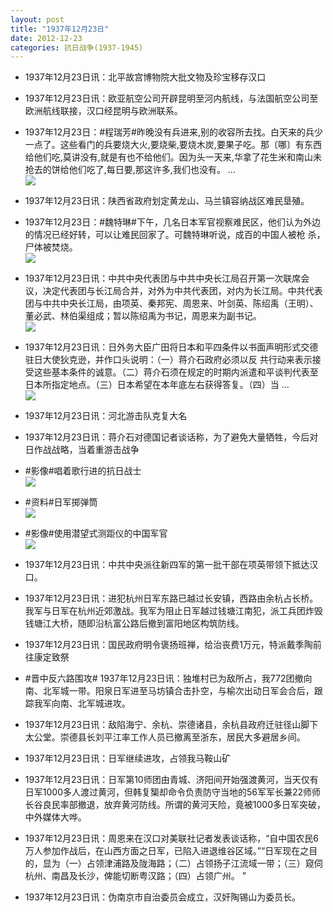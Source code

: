 ```yaml
---
layout: post
title: "1937年12月23日"
date: 2012-12-23
categories: 抗日战争(1937-1945)
---
```


<meta name="referrer" content="no-referrer" />

- 1937年12月23日讯：北平故宫博物院大批文物及珍宝移存汉口 

- 1937年12月23日讯：欧亚航空公司开辟昆明至河内航线，与法国航空公司至欧洲航线联接，汉口经昆明与欧洲联系。 

- 1937年12月23日：#程瑞芳#昨晚没有兵进来,别的收容所去找。白天来的兵少一点了。这些看门的兵要烧大火,要烧柴,要烧木炭,要果子吃。那〔哪〕有东西给他们吃,莫讲没有,就是有也不给他们。因为头一天来,华拿了花生米和南山未抢去的饼给他们吃了,每日要,那这许多,我们也没有。 ...  <br/><img src="https://ww3.sinaimg.cn/large/aca367d8jw1e03zf0x4v2j.jpg" />

- 1937年12月23日讯：陕西省政府划定黄龙山、马兰镇容纳战区难民垦殖。 

- 1937年12月23日：#魏特琳#下午，几名日本军官视察难民区，他们认为外边的情况已经好转，可以让难民回家了。可魏特琳听说，成百的中国人被枪 杀，尸体被焚烧。 <br/><img src="https://ww1.sinaimg.cn/large/aca367d8jw1e03xo20b3hj.jpg" />

- 1937年12月23日讯：中共中央代表团与中共中央长江局召开第一次联席会议，决定代表团与长江局合并，对外为中共代表团，对内为长江局。中共代表团与中共中央长江局，由项英、秦邦宪、周恩来、叶剑英、陈绍禹（王明）、董必武、林伯渠组成；暂以陈绍禹为书记，周恩来为副书记。 <br/><img src="https://ww4.sinaimg.cn/large/aca367d8jw1e03wsybq9jj.jpg" />

- 1937年12月23日讯：日外务大臣广田将日本和平四条件以书面声明形式交德驻日大使狄克逊，并作口头说明：（一）蒋介石政府必须以反 共行动来表示接受这些基本条件的诚意。（二）蒋介石须在规定的时期内派遣和平谈判代表至日本所指定地点。（三）日本希望在本年底左右获得答复。（四）当 ...  <br/><img src="https://ww1.sinaimg.cn/large/aca367d8jw1e03v2xy6hkj.jpg" />

- 1937年12月23日讯：河北游击队克复大名 

- 1937年12月23日讯：蒋介石对德国记者谈话称，为了避免大量牺牲，今后对日作战战略，当着重游击战争 

- #影像#唱着歌行进的抗日战士 <br/><img src="https://ww3.sinaimg.cn/large/aca367d8jw1e03pv8xh4aj.jpg" />

- #资料#日军掷弹筒 <br/><img src="https://ww3.sinaimg.cn/large/aca367d8jw1e03psa99rmj.jpg" />

- #影像#使用潜望式测距仪的中国军官 <br/><img src="https://ww2.sinaimg.cn/large/aca367d8jw1e03o4ojsa5j.jpg" />

- 1937年12月23日讯：中共中央派往新四军的第一批干部在项英带领下抵达汉口。 

- 1937年12月23日讯：进犯杭州日军东路已越过长安镇，西路由余杭占长桥。我军与日军在杭州近郊激战。我军为阻止日军越过钱塘江南犯，派工兵团炸毁钱塘江大桥，随即沿杭富公路后撤到富阳地区构筑防线。 

- 1937年12月23日讯：国民政府明令褒扬班禅，给治丧费1万元，特派戴季陶前往康定致祭 

- #晋中反六路围攻# 1937年12月23日讯：独堆村已为敌所占，我772团撤向南、北军城一带。阳泉日军进至马坊镇合击扑空，与榆次出动日军会合后，跟踪我军向南、北军城进攻。 

- 1937年12月23日讯：敌陷海宁、余杭、崇德诸县，余杭县政府迁驻径山脚下太公堂。崇德县长刘平江率工作人员已撤离至浙东，居民大多避居乡间。 

- 1937年12月23日讯：日军继续进攻，占领我马鞍山矿 

- 1937年12月23日讯：日军第10师团由青城、济阳间开始强渡黄河，当天仅有日军1000多人渡过黄河，但韩复榘却命令负责防守当地的56军军长兼22师师长谷良民率部撤退，放弃黄河防线。所谓的黄河天险，竟被1000多日军突破，中外媒体大哗。   

- 1937年12月23日讯：周恩来在汉口对美联社记者发表谈话称，“自中国农民6万人参加作战后，在山西方面之日军，已陷入进退维谷区域。”“日军现在之目的，显为（一）占领津浦路及陇海路；（二）占领扬子江流域一带；（三）窥伺杭州、南昌及长沙，俾能切断粤汉路；（四）占领广州。 ” 

- 1937年12月23日讯：伪南京市自治委员会成立，汉奸陶锡山为委员长。 

